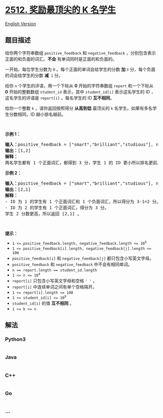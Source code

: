 # [2512. 奖励最顶尖的 K 名学生](https://leetcode.cn/problems/reward-top-k-students)

[English Version](/solution/2500-2599/2512.Reward%20Top%20K%20Students/README_EN.md)

## 题目描述

<!-- 这里写题目描述 -->

<p>给你两个字符串数组&nbsp;<code>positive_feedback</code> 和&nbsp;<code>negative_feedback</code>&nbsp;，分别包含表示正面的和负面的词汇。<strong>不会</strong>&nbsp;有单词同时是正面的和负面的。</p>

<p>一开始，每位学生分数为&nbsp;<code>0</code>&nbsp;。每个正面的单词会给学生的分数 <strong>加&nbsp;</strong><code>3</code>&nbsp;分，每个负面的词会给学生的分数 <strong>减&nbsp;</strong>&nbsp;<code>1</code>&nbsp;分。</p>

<p>给你&nbsp;<code>n</code>&nbsp;个学生的评语，用一个下标从 <strong>0</strong>&nbsp;开始的字符串数组&nbsp;<code>report</code>&nbsp;和一个下标从 <strong>0</strong>&nbsp;开始的整数数组&nbsp;<code>student_id</code>&nbsp;表示，其中&nbsp;<code>student_id[i]</code>&nbsp;表示这名学生的 ID ，这名学生的评语是&nbsp;<code>report[i]</code>&nbsp;。每名学生的 ID <strong>互不相同</strong>。</p>

<p>给你一个整数&nbsp;<code>k</code>&nbsp;，请你返回按照得分&nbsp;<strong>从高到低</strong>&nbsp;最顶尖的<em>&nbsp;</em><code>k</code>&nbsp;名学生。如果有多名学生分数相同，ID 越小排名越前。</p>

<p>&nbsp;</p>

<p><strong>示例 1：</strong></p>

<pre><b>输入：</b>positive_feedback = ["smart","brilliant","studious"], negative_feedback = ["not"], report = ["this student is studious","the student is smart"], student_id = [1,2], k = 2
<b>输出：</b>[1,2]
<b>解释：</b>
两名学生都有 1 个正面词汇，都得到 3 分，学生 1 的 ID 更小所以排名更前。
</pre>

<p><strong>示例 2：</strong></p>

<pre><b>输入：</b>positive_feedback = ["smart","brilliant","studious"], negative_feedback = ["not"], report = ["this student is not studious","the student is smart"], student_id = [1,2], k = 2
<b>输出：</b>[2,1]
<b>解释：</b>
- ID 为 1 的学生有 1 个正面词汇和 1 个负面词汇，所以得分为 3-1=2 分。
- ID 为 2 的学生有 1 个正面词汇，得分为 3 分。
学生 2 分数更高，所以返回 [2,1] 。
</pre>

<p>&nbsp;</p>

<p><strong>提示：</strong></p>

<ul>
	<li><code>1 &lt;= positive_feedback.length, negative_feedback.length &lt;= 10<sup>4</sup></code></li>
	<li><code>1 &lt;= positive_feedback[i].length, negative_feedback[j].length &lt;= 100</code></li>
	<li><code>positive_feedback[i]</code> 和&nbsp;<code>negative_feedback[j]</code>&nbsp;都只包含小写英文字母。</li>
	<li><code>positive_feedback</code> 和&nbsp;<code>negative_feedback</code>&nbsp;中不会有相同单词。</li>
	<li><code>n == report.length == student_id.length</code></li>
	<li><code>1 &lt;= n &lt;= 10<sup>4</sup></code></li>
	<li><code>report[i]</code>&nbsp;只包含小写英文字母和空格&nbsp;<code>' '</code>&nbsp;。</li>
	<li><code>report[i]</code>&nbsp;中连续单词之间有单个空格隔开。</li>
	<li><code>1 &lt;= report[i].length &lt;= 100</code></li>
	<li><code>1 &lt;= student_id[i] &lt;= 10<sup>9</sup></code></li>
	<li><code>student_id[i]</code>&nbsp;的值 <strong>互不相同</strong>&nbsp;。</li>
	<li><code>1 &lt;= k &lt;= n</code></li>
</ul>


## 解法

<!-- 这里可写通用的实现逻辑 -->

<!-- tabs:start -->

### **Python3**

<!-- 这里可写当前语言的特殊实现逻辑 -->

```python

```

### **Java**

<!-- 这里可写当前语言的特殊实现逻辑 -->

```java

```

### **C++**

```cpp

```

### **Go**

```go

```

### **...**

```

```

<!-- tabs:end -->